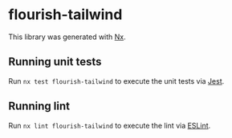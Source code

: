 # flourish-tailwind

This library was generated with [Nx](https://nx.dev).

## Running unit tests

Run `nx test flourish-tailwind` to execute the unit tests via [Jest](https://jestjs.io).

## Running lint

Run `nx lint flourish-tailwind` to execute the lint via [ESLint](https://eslint.org/).
